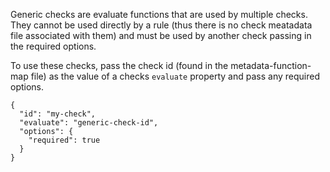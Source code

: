 Generic checks are evaluate functions that are used by multiple checks. They cannot be used directly by a rule (thus there is no check meatadata file associated with them) and must be used by another check passing in the required options.

To use these checks, pass the check id (found in the metadata-function-map file) as the value of a checks `evaluate` property and pass any required options.

    {
      "id": "my-check",
      "evaluate": "generic-check-id",
      "options": {
        "required": true
      }
    }
